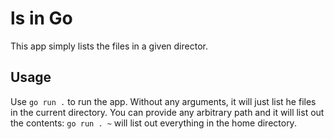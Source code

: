 # ls in Go

This app simply lists the files in a given director.

## Usage

Use `go run .` to run the app.
Without any arguments, it will just list he files in the current directory.
You can provide any arbitrary path and it will list out the contents:
`go run . ~` will list out everything in the home directory.
